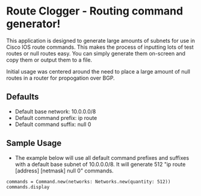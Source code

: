 # Route Clogger - Routing command generator!

This application is designed to generate large amounts of subnets for use in Cisco IOS route commands. This makes the process of inputting lots of test routes or null routes easy. You can simply generate them on-screen and copy them or output them to a file.

Initial usage was centered around the need to place a large amount of null routes in a router for propogation over BGP.

## Defaults
- Default base network: 10.0.0.0/8
- Default command prefix: ip route
- Default command suffix: null 0

## Sample Usage
- The example below will use all default command prefixes and suffixes with a default base subnet of 10.0.0.0/8. It will generate 512 "ip route [address] [netmask] null 0" commands.
```
commands = Command.new(networks: Networks.new(quantity: 512))
commands.display
```
